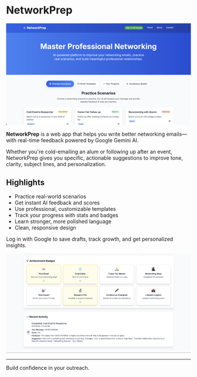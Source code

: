 # NetworkPrep

![Home Page](screenshots/SSNetwork1.png)


**NetworkPrep** is a web app that helps you write better networking emails—with real-time feedback powered by Google Gemini AI.

Whether you're cold-emailing an alum or following up after an event, NetworkPrep gives you specific, actionable suggestions to improve tone, clarity, subject lines, and personalization.

## Highlights

- Practice real-world scenarios  
- Get instant AI feedback and scores  
- Use professional, customizable templates  
- Track your progress with stats and badges  
- Learn stronger, more polished language  
- Clean, responsive design

Log in with Google to save drafts, track growth, and get personalized insights.

![Progress Report](screenshots/SSNetwork2.png)

---

Build confidence in your outreach.
